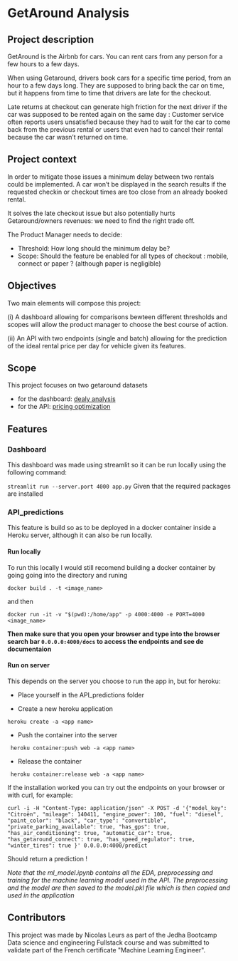 # GetAround Analysis

## Project description
GetAround is the Airbnb for cars. You can rent cars from any person for a few hours to a few days.

When using Getaround, drivers book cars for a specific time period, from an hour to a few days long. They are supposed to bring back the car on time, but it happens from time to time that drivers are late for the checkout.

Late returns at checkout can generate high friction for the next driver if the car was supposed to be rented again on the same day : Customer service often reports users unsatisfied because they had to wait for the car to come back from the previous rental or users that even had to cancel their rental because the car wasn’t returned on time.

## Project context
In order to mitigate those issues a minimum delay between two rentals could be implemented. A car won’t be displayed in the search results if the requested checkin or checkout times are too close from an already booked rental.

It solves the late checkout issue but also potentially hurts Getaround/owners revenues: we need to find the right trade off.

The Product Manager needs to decide:

- Threshold: How long should the minimum delay be?
- Scope: Should the feature be enabled for all types of checkout : mobile, connect or paper ? (although paper is negligible)

## Objectives

Two main elements will compose this project:

(i) A dashboard allowing for comparisons bewteen different thresholds and scopes will allow the product manager to choose the best course of action.

(ii) An API with two endpoints (single and batch) allowing for the prediction of the ideal rental price per day for vehicle given its features.


## Scope
This project focuses on two getaround datasets
- for the dashboard: [dealy analysis](https://full-stack-assets.s3.eu-west-3.amazonaws.com/Deployment/get_around_delay_analysis.xlsx)
- for the API: [pricing optimization](https://full-stack-assets.s3.eu-west-3.amazonaws.com/Deployment/get_around_pricing_project.csv)

## Features

### Dashboard
This dashboard was made using streamlit so it can be run locally using the following command: 

```streamlit run --server.port 4000 app.py```
Given that the required packages are installed


### API_predictions
This feature is build so as to be deployed in a docker container inside a Heroku server, although it can also be run locally. 

#### Run locally
To run this locally I would still recomend building a docker container by going going into the directory and runing 

```docker build . -t <image_name>```

and then

```docker run -it -v "$(pwd):/home/app" -p 4000:4000 -e PORT=4000 <image_name>```

**Then make sure that you open your browser and type into the browser search bar ```0.0.0.0:4000/docs``` to access the endpoints and see de documentaion**

#### Run on server
This depends on the server you choose to run the app in, but for heroku:

- Place yourself in the API_predictions folder
  
- Create a new heroku application
  
```heroku create -a <app name>```

- Push the container into the server
  
``` heroku container:push web -a <app name>```

- Release the container
  
``` heroku container:release web -a <app name>```

If the installation worked you can try out the endpoints on your browser or with curl, for example: 

```curl -i -H "Content-Type: application/json" -X POST -d '{"model_key": "Citroën", "mileage": 140411, "engine_power": 100, "fuel": "diesel", "paint_color": "black", "car_type": "convertible", "private_parking_available": true, "has_gps": true, "has_air_conditioning": true, "automatic_car": true, "has_getaround_connect": true, "has_speed_regulator": true, "winter_tires": true }' 0.0.0.0:4000/predict```

Should return a prediction ! 

*Note that the ml_model.ipynb contains all the EDA, preprocessing and training for the machine learning model used in the API. The preprocessing and the model are then saved to the model.pkl file which is then copied and used in the application*

## Contributors

This project was made by Nicolas Leurs as part of the Jedha Bootcamp Data science and engineering Fullstack course and was submitted to validate part of the French certificate "Machine Learning Engineer".

